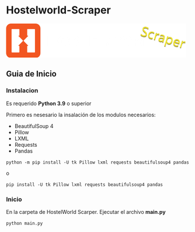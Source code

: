 # Hostelworld-Scraper
![Alt text](/logo.png "Hostel World Scraper Logo")


## Guia de Inicio

### Instalacion

Es requerido **Python 3.9** o superior

Primero es nesesario la insalación de los modulos necesarios:

- BeautifulSoup 4
- Pillow
- LXML
- Requests
- Pandas

```
python -m pip install -U tk Pillow lxml requests beautifulsoup4 pandas
```

o

```
pip install -U tk Pillow lxml requests beautifulsoup4 pandas
```

### Inicio
En la carpeta de HostelWorld Scarper. Ejecutar el archivo **main.py**
```
python main.py
````
